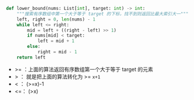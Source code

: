 ```python
def lower_bound(nums: List[int], target: int) -> int:
    """搜索有序数组中第一个大于等于 target 的下标，找不到则返回比最大索引大一"""
    left, right = 0, len(nums) - 1
    while left <= right:
        mid = left + ((right - left) >> 1)
        if nums[mid] < target:
            left = mid + 1
        else:
            right = mid - 1
    return left
```




- \>= ：上面的算法返回有序数组第一个大于等于 target 的元素
- \> ：   就是把上面的算法转化为 >= `x+1`
- < ：   (>=x)-1
- <=：  (>x)